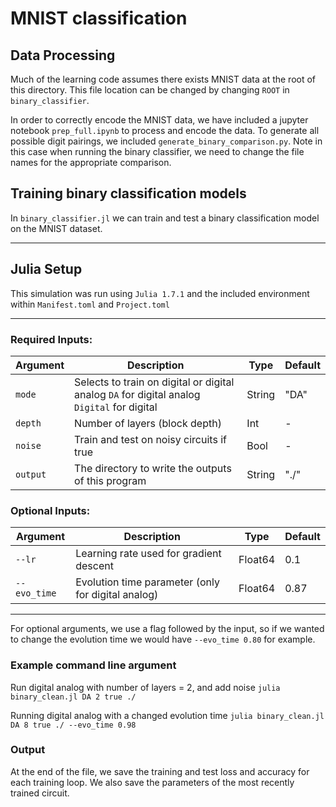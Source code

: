 # MNIST classification

## Data Processing

Much of the learning code assumes there exists MNIST data at the root of this directory. This file location can be changed by changing `ROOT` in `binary_classifier`.

In order to correctly encode the MNIST data, we have included a jupyter notebook `prep_full.ipynb` to process and encode the data. To generate all possible digit pairings, we included `generate_binary_comparison.py`. Note in this case when running the binary classifier, we need to change the file names for the appropriate comparison. 

## Training binary classification models

In `binary_classifier.jl` we can train and test a binary classification model on the MNIST dataset.

---
## Julia Setup
This simulation was run using `Julia 1.7.1` and the included environment within `Manifest.toml` and `Project.toml`

---

### Required Inputs:

| Argument   | Description                                          | Type    | Default | 
|------------|------------------------------------------------------|---------|---------|
| `mode`     | Selects to train on digital or digital analog `DA` for digital analog `Digital` for digital  | String  | "DA"   |
| `depth`    | Number of layers (block depth)                       | Int     | -       |
| `noise`    | Train and test on noisy circuits if true             | Bool    | -       |
| `output`   | The directory to write the outputs of this program  | String  | "./"    |

### Optional Inputs:

| Argument   | Description                                           | Type     | Default |
|------------|-------------------------------------------------------|----------|---------|
| `--lr`     | Learning rate used for gradient descent               | Float64  | 0.1     |
| `--evo_time`| Evolution time parameter (only for digital analog)    | Float64  | 0.87    |

---

For optional arguments, we use a flag followed by the input, so if we wanted to change the evolution time we would have `--evo_time 0.80` for example.  

### Example command line argument

Run digital analog with number of layers = 2, and add noise
`julia binary_clean.jl DA 2 true ./`

Running digital analog with a changed evolution time
`julia binary_clean.jl DA 8 true ./ --evo_time 0.98`

### Output

At the end of the file, we save the training and test loss and accuracy for each training loop. We also save the parameters of the most recently trained circuit. 
